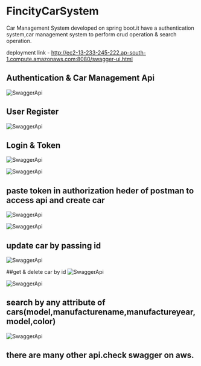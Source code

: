 # FincityCarSystem
Car Management System developed on spring boot.it have a authentication system,car management system to perform crud operation
& search operation.

deployment link - http://ec2-13-233-245-222.ap-south-1.compute.amazonaws.com:8080/swagger-ui.html


## Authentication & Car Management Api
![SwaggerApi](https://user-images.githubusercontent.com/19189211/79818076-8952c680-83a4-11ea-83ec-26e65176ac75.png)

## User Register
![SwaggerApi](https://user-images.githubusercontent.com/19189211/79818240-f23a3e80-83a4-11ea-9b30-73bf98e8a3d2.png)

## Login & Token
![SwaggerApi](https://user-images.githubusercontent.com/19189211/79818342-30cff900-83a5-11ea-892a-1abb89ee7e8a.png)

![SwaggerApi](https://user-images.githubusercontent.com/19189211/79818406-565d0280-83a5-11ea-98a4-222246d239fd.png)

## paste token in authorization heder of postman to access api and create car
![SwaggerApi](https://user-images.githubusercontent.com/19189211/79818572-c66b8880-83a5-11ea-8ee7-5260368728ea.png)

![SwaggerApi](https://user-images.githubusercontent.com/19189211/79818631-e1d69380-83a5-11ea-8b33-4ac912c74e19.png)

## update car by passing id
![SwaggerApi](https://user-images.githubusercontent.com/19189211/79818745-26622f00-83a6-11ea-8a0d-38705af7db4a.png)

##get & delete car by id
![SwaggerApi](https://user-images.githubusercontent.com/19189211/79818853-5c9fae80-83a6-11ea-84f2-21ce4f109892.png)

![SwaggerApi](https://user-images.githubusercontent.com/19189211/79818938-8a84f300-83a6-11ea-8746-e5550c3fc278.png)

## search by any attribute of cars(model,manufacturename,manufactureyear,model,color)
![SwaggerApi](https://user-images.githubusercontent.com/19189211/79819029-cb7d0780-83a6-11ea-8f81-8d0b9ec14147.png)

## there are many other api.check swagger on aws.
